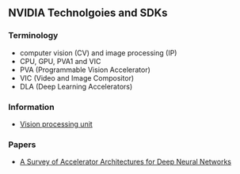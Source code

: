 ## NVIDIA Technolgoies and SDKs


### Terminology
- computer vision (CV) and image processing (IP)
- CPU, GPU, PVA1 and VIC
- PVA (Programmable Vision Accelerator) 
- VIC (Video and Image Compositor)
- DLA (Deep Learning Accelerators)


### Information
- [Vision processing unit](https://en.wikipedia.org/wiki/Vision_processing_unit)


### Papers
- [A Survey of Accelerator Architectures for Deep Neural Networks](https://www.sciencedirect.com/science/article/pii/S2095809919306356)


